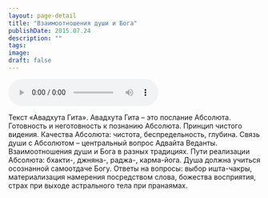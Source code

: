 ```yaml
---
layout: page-detail
title: "Взаимоотношения души и Бога"
publishDate: 2015.07.24
description: ""
tags:
image:
draft: false
---
```


<audio title="2015.07.24 - Взаимоотношения души и Бога.mp3" src="/upload/iblock/ed9/ed9fdaf9217dac03fa1b07532c15747a.mp3" controls=""></audio>

 Текст «Авадхута Гита». Авадхута Гита – это послание Абсолюта. Готовность и неготовность к познанию Абсолюта. Принцип чистого видения. Качества Абсолюта: чистота, беспредельность, глубина. Связь души с Абсолютом – центральный вопрос Адвайта Веданты. Взаимоотношения души и Бога в разных традициях. Пути реализации Абсолюта: бхакти-, джняна-, раджа-, карма-йога. Душа должна учиться осознанной самоотдаче Богу. Ответы на вопросы: выбор ишта-чакры, материализация намерения посредством слова, божества восприятия, страх при выходе астрального тела при пранаямах. 

  
